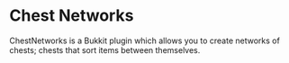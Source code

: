 # Chest Networks

ChestNetworks is a Bukkit plugin which allows you to create networks of chests; chests that sort items between themselves.
